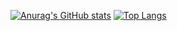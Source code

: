 [![Anurag's GitHub stats](https://github-readme-stats.vercel.app/api?username=junoli03)](https://github.com/anuraghazra/github-readme-stats)
[![Top Langs](https://github-readme-stats.vercel.app/api/top-langs/?username=junoli03)](https://github.com/anuraghazra/github-readme-stats)
